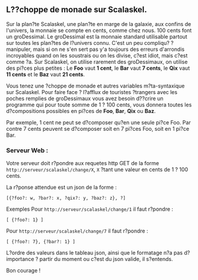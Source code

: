 ## L??choppe de monade sur Scalaskel.

 Sur la plan?te Scalaskel, une plan?te en marge de la galaxie, aux confins de l'univers, la monnaie se compte en cents, comme chez nous. 100 cents font un groDessimal. Le groDessimal est la monnaie standard utilisable partout sur toutes les plan?tes de l?univers connu. C'est un peu compliqu? ? manipuler, mais si on ne s'en sert pas y'a toujours des erreurs d'arrondis incroyables quand on les soustrais ou on les divise, c?est idiot, mais c?est comme ?a.  Sur Scalaskel, on utilise rarement des groDessimaux, on utilise des pi?ces plus petites : Le **Foo** vaut **1 cent**, le **Bar** vaut **7 cents**, le **Qix** vaut **11 cents** et le **Baz** vaut **21 cents**.

 Vous tenez une ?choppe de monade et autres variables m?ta-syntaxique sur Scalaskel. Pour faire face ? l?afflux de touristes ?trangers avec les poches remplies de groDessimaux vous avez besoin d??crire un programme qui pour toute somme de 1 ? 100 cents, vous donnera toutes les d?compositions possibles en pi?ces de **Foo**, **Bar**, **Qix** ou **Baz**.

 Par exemple, 1 cent ne peut se d?composer qu?en une seule pi?ce Foo.
 Par contre 7 cents peuvent se d?composer soit en 7 pi?ces Foo, soit en 1 pi?ce Bar.
 ### Serveur Web :

 Votre serveur doit r?pondre aux requetes http GET de la forme `http://serveur/scalaskel/change/X`, `X` ?tant une valeur en cents de 1 ? 100 cents.

 La r?ponse attendue est un json de la forme :

 	[{?foo?: w, ?bar?: x, ?qix?: y, ?baz?: z}, ?]

 Exemples
 Pour `http://serveur/scalaskel/change/1` il faut r?pondre :

 	[ {?foo?: 1} ]

 Pour `http://serveur/scalaskel/change/7` il faut r?pondre :

 	[ {?foo?: 7}, {?bar?: 1} ]


 L?ordre des valeurs dans le tableau json, ainsi que le formatage n?a pas d?importance ? partir du moment ou c?est du json valide, il s?entends.

Bon courage !
